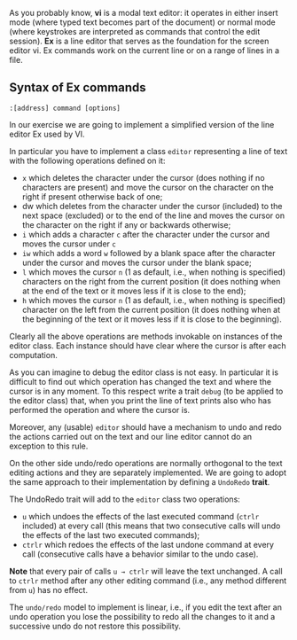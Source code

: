 As you probably know, **vi** is a modal text editor: it operates in either insert mode (where typed text becomes part of the document) or normal mode (where keystrokes are interpreted as commands that control the edit session). **Ex** is a line editor that serves as the foundation for the screen editor vi. Ex commands work on the current line or on a range of lines in a file.

## Syntax of Ex commands

`:[address] command [options]`

In our exercise we are going to implement a simplified version of the line editor Ex used by VI.

In particular you have to implement a class `editor` representing a line of text with the following operations defined on it:

*    `x` which deletes the character under the cursor (does nothing if no characters are present) and move the cursor on the character on the right if present otherwise back of one;
*    dw which deletes from the character under the cursor (included) to the next space (excluded) or to the end of the line and moves the cursor on the character on the right if any or backwards otherwise;
*    `i` which adds a character `c` after the character under the cursor and moves the cursor under `c`
*    `iw` which adds a word `w` followed by a blank space after the character under the cursor and moves the cursor under the blank space;
*    `l` which moves the cursor `n` (1 as default, i.e., when nothing is specified) characters on the right from the current position (it does nothing when at the end of the text or it moves less if it is close to the end);
*    `h` which moves the cursor `n` (1 as default, i.e., when nothing is specified) character on the left from the current position (it does nothing when at the beginning of the text or it moves less if it is close to the beginning).

Clearly all the above operations are methods invokable on instances of the editor class. Each instance should have clear where the cursor is after each computation.

As you can imagine to debug the editor class is not easy. In particular it is difficult to find out which operation has changed the text and where the cursor is in any moment. To this respect write a trait `debug` (to be applied to the editor class) that, when you print the line of text prints also who has performed the operation and where the cursor is.

Moreover, any (usable) `editor` should have a mechanism to undo and redo the actions carried out on the text and our line editor cannot do an exception to this rule.

On the other side undo/redo operations are normally orthogonal to the text editing actions and they are separately implemented. We are going to adopt the same approach to their implementation by defining a `UndoRedo` **trait**.

The UndoRedo trait will add to the `editor` class two operations:

*    `u` which undoes the effects of the last executed command (`ctrlr` included) at every call (this means that two consecutive calls will undo the effects of the last two executed commands);
*    `ctrlr` which redoes the effects of the last undone command at every call (consecutive calls have a behavior similar to the undo case).

**Note** that every pair of calls `u → ctrlr` will leave the text unchanged. A call to `ctrlr` method after any other editing command (i.e., any method different from `u`) has no effect.

The `undo/redo` model to implement is linear, i.e., if you edit the text after an undo operation you lose the possibility to redo all the changes to it and a successive undo do not restore this possibility.